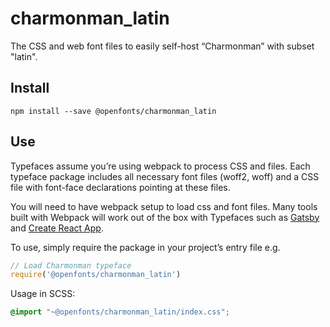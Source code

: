 
# charmonman_latin

The CSS and web font files to easily self-host “Charmonman” with subset "latin".

## Install

`npm install --save @openfonts/charmonman_latin`

## Use

Typefaces assume you’re using webpack to process CSS and files. Each typeface
package includes all necessary font files (woff2, woff) and a CSS file with
font-face declarations pointing at these files.

You will need to have webpack setup to load css and font files. Many tools built
with Webpack will work out of the box with Typefaces such as [Gatsby](https://github.com/gatsbyjs/gatsby)
and [Create React App](https://github.com/facebookincubator/create-react-app).

To use, simply require the package in your project’s entry file e.g.

```javascript
// Load Charmonman typeface
require('@openfonts/charmonman_latin')
```

Usage in SCSS:
```scss
@import "~@openfonts/charmonman_latin/index.css";
```
